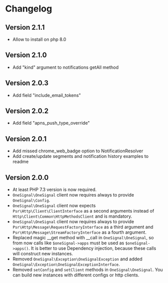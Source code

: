 # Changelog

## Version 2.1.1

- Allow to install on php 8.0

## Version 2.1.0

- Add "kind" argument to notifications getAll method

## Version 2.0.3

- Add field "include_email_tokens"

## Version 2.0.2

- Add field "apns_push_type_override"

## Version 2.0.1

- Add missed chrome_web_badge option to NotificationResolver
- Add create/update segments and notification history examples to readme

## Version 2.0.0

- At least PHP 7.3 version is now required.
- `OneSignal\OneSignal` client now requires always to provide `OneSignal\Config`.
- `OneSignal\OneSignal` client now expects `Psr\Http\Client\ClientInterface` as a second arguments instead of `Http\Client\Common\HttpMethodsClient` and is mandatory.
- `OneSignal\OneSignal` client now requires always to provide `Psr\Http\Message\RequestFactoryInterface` as a third argument and `Psr\Http\Message\StreamFactoryInterface` as a fourth argument.
- Replaced magic __get method with __call in `OneSignal\OneSignal`, so from now calls like
`$oneSignal->apps` must be used as `$oneSignal->apps()`. It is better to use Dependency injection, because these calls will construct new instances.
- Removed `OneSignal\Exception\OneSignalException` and added `OneSignal\Exception\OneSignalExceptionInterface`.
- Removed `setConfig` and `setClient` methods in `OneSignal\OneSignal`. You can build new instances with different configs or http clients.
